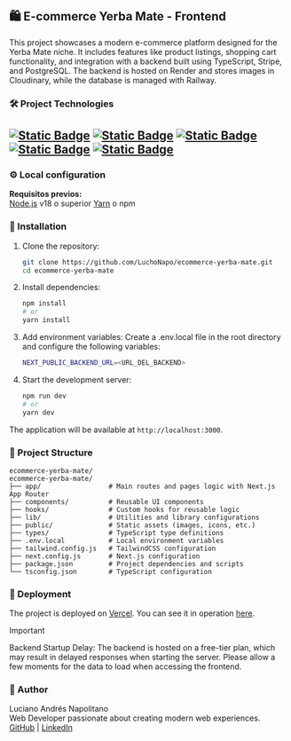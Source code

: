 
## 🛍️ E-commerce Yerba Mate - Frontend
This project showcases a modern e-commerce platform designed for the Yerba Mate niche. It includes features like product listings, shopping cart functionality, and integration with a backend built using TypeScript, Stripe, and PostgreSQL.
The backend is hosted on Render and stores images in Cloudinary, while the database is managed with Railway.

### 🛠️ Project Technologies
[<img alt="Static Badge" src="https://img.shields.io/badge/Next-black">](https://nextjs.org/) 
[<img alt="Static Badge" src="https://img.shields.io/badge/TypeScript-%233178C6">](https://www.typescriptlang.org) 
[<img alt="Static Badge" src="https://img.shields.io/badge/Shadcn-black">](https://shadcn.dev/) 
[<img alt="Static Badge" src="https://img.shields.io/badge/Tailwind-38BDF8">](https://tailwindcss.com/) 
[<img alt="Static Badge" src="https://img.shields.io/badge/Vercel-grey">](https://vercel.com/) 
---


### ⚙️ Local configuration

**Requisitos previos:** <br>
[Node.js](https://nodejs.org/) v18 o superior [Yarn](https://yarnpkg.com/) o npm

### 🔧 Installation
1. Clone the repository:
   ```bash
   git clone https://github.com/LuchoNapo/ecommerce-yerba-mate.git
   cd ecommerce-yerba-mate
1. Install dependencies:
   ```bash
   npm install
   # or
   yarn install
3. Add environment variables: Create a .env.local file in the root directory and configure the following variables:
   ```bash
   NEXT_PUBLIC_BACKEND_URL=<URL_DEL_BACKEND>
4. Start the development server:
   ```bash
   npm run dev
   # or
   yarn dev 
The application will be available at `http://localhost:3000`.

### 📂 Project Structure

```
ecommerce-yerba-mate/
ecommerce-yerba-mate/
├── app/                 # Main routes and pages logic with Next.js App Router
├── components/          # Reusable UI components
├── hooks/               # Custom hooks for reusable logic
├── lib/                 # Utilities and library configurations
├── public/              # Static assets (images, icons, etc.)
├── types/               # TypeScript type definitions
├── .env.local           # Local environment variables
├── tailwind.config.js   # TailwindCSS configuration
├── next.config.js       # Next.js configuration
├── package.json         # Project dependencies and scripts
└── tsconfig.json        # TypeScript configuration

```
### 🚀 Deployment
The project is deployed on [Vercel](https://vercel.com). You can see it in operation [here](https://ecommerce-yerba-mate.vercel.app/).
> [!IMPORTANT]
> Backend Startup Delay: The backend is hosted on a free-tier plan, which may result in delayed responses when starting the server. Please allow a few moments for the data to load when accessing the frontend.

### 👤 Author <br>
Luciano Andrés Napolitano <br>
Web Developer passionate about creating modern web experiences. <br>
[GitHub](https://github.com/LuchoNapo) | [LinkedIn](https://www.linkedin.com/in/luciano-napolitano/)



